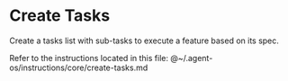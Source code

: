 # Create Tasks

Create a tasks list with sub-tasks to execute a feature based on its spec.

Refer to the instructions located in this file:
@~/.agent-os/instructions/core/create-tasks.md
